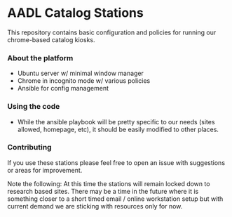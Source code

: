# AADL Catalog Stations

This repository contains basic configuration and policies for running our chrome-based catalog kiosks.

### About the platform

* Ubuntu server w/ minimal window manager
* Chrome in incognito mode w/ various policies
* Ansible for config management

### Using the code

* While the ansible playbook will be pretty specific to our needs (sites allowed, homepage, etc), it should be easily modified to other places.

### Contributing

If you use these stations please feel free to open an issue with suggestions or areas for improvement. 

Note the following: At this time the stations will remain locked down to research based sites. There may be a time in the future where it is something closer to a short timed email / online workstation setup but with current demand we are sticking with resources only for now.
